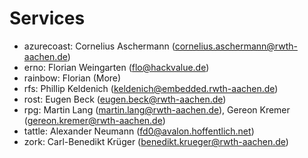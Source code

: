 Services
========

* azurecoast: Cornelius Aschermann (cornelius.aschermann@rwth-aachen.de)
* erno: Florian Weingarten (flo@hackvalue.de)
* rainbow: Florian (More)
* rfs: Phillip Keldenich (keldenich@embedded.rwth-aachen.de)
* rost: Eugen Beck (eugen.beck@rwth-aachen.de)
* rpg: Martin Lang (martin.lang@rwth-aachen.de), Gereon Kremer (gereon.kremer@rwth-aachen.de)
* tattle: Alexander Neumann (fd0@avalon.hoffentlich.net)
* zork: Carl-Benedikt Krüger (benedikt.krueger@rwth-aachen.de)
